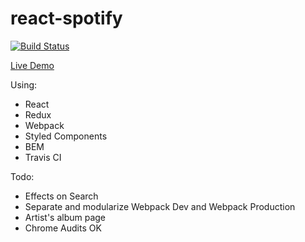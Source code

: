 # react-spotify
[![Build Status](https://travis-ci.org/dnl1/react-spotify.svg?branch=master)](https://travis-ci.org/dnl1/react-spotify)

[Live Demo](http://dnl1.github.io/react-spotify)

Using:
- React
- Redux
- Webpack
- Styled Components
- BEM
- Travis CI

Todo:
- Effects on Search
- Separate and modularize Webpack Dev and Webpack Production
- Artist's album page
- Chrome Audits OK
